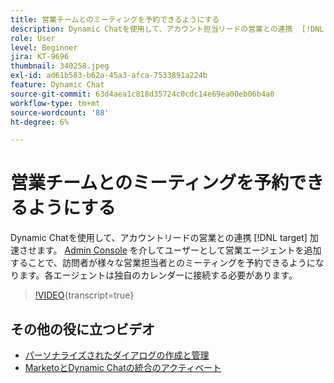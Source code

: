 ```yaml
---
title: 営業チームとのミーティングを予約できるようにする
description: Dynamic Chatを使用して、アカウント担当リードの営業との連携  [!DNL target]  促進します。
role: User
level: Beginner
jira: KT-9696
thumbnail: 340258.jpeg
exl-id: ad61b583-b62a-45a3-afca-7533891a224b
feature: Dynamic Chat
source-git-commit: 63d4aea1c818d35724c0cdc14e69ea00eb06b4a0
workflow-type: tm+mt
source-wordcount: '88'
ht-degree: 6%

---
```


# 営業チームとのミーティングを予約できるようにする

Dynamic Chatを使用して、アカウントリードの営業との連携 [!DNL target] 加速させます。 [Admin Console](https://adminconsole.adobe.com/) を介してユーザーとして営業エージェントを追加することで、訪問者が様々な営業担当者とのミーティングを予約できるようになります。各エージェントは独自のカレンダーに接続する必要があります。

>[!VIDEO](https://video.tv.adobe.com/v/345015/?quality=12&learn=on&captions=jpn){transcript=true}

## その他の役に立つビデオ

* [パーソナライズされたダイアログの作成と管理](dialogue-management.md)
* [MarketoとDynamic Chatの統合のアクティベート](marketo-integration.md)
